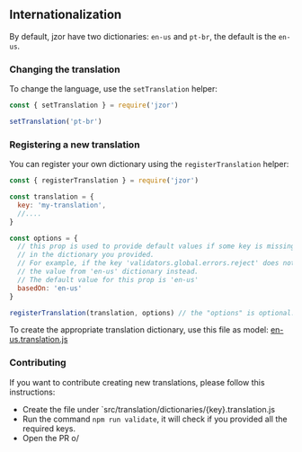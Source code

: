 ## Internationalization

By default, jzor have two dictionaries: `en-us` and `pt-br`, the default is the `en-us`.


### Changing the translation

To change the language, use the `setTranslation` helper:

```js
const { setTranslation } = require('jzor')

setTranslation('pt-br')
```

### Registering a new translation

You can register your own dictionary using the `registerTranslation` helper:

```js
const { registerTranslation } = require('jzor')

const translation = {
  key: 'my-translation',
  //....
}

const options = {
  // this prop is used to provide default values if some key is missing
  // in the dictionary you provided.
  // For example, if the key 'validators.global.errors.reject' does not exist in your dictionary, it will use
  // the value from 'en-us' dictionary instead.
  // The default value for this prop is 'en-us'
  basedOn: 'en-us'
}

registerTranslation(translation, options) // the "options" is optional.
```

To create the appropriate translation dictionary, use this file as model: [en-us.translation.js](https://github.com/benhurott/jzor/blob/master/src/translation/dictionaries/en-us.translation.js)

### Contributing

If you want to contribute creating new translations, please follow this instructions:

- Create the file under `src/translation/dictionaries/{key}.translation.js
- Run the command `npm run validate`, it will check if you provided all the required keys.
- Open the PR o/